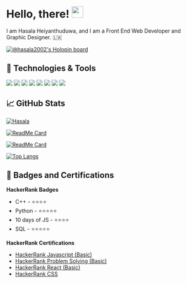



# Hello, there! <img src="https://raw.githubusercontent.com/MartinHeinz/MartinHeinz/master/wave.gif" width="30px"> 

I am Hasala Heiyanthuduwa, and I am a Front End Web Developer and Graphic Designer. 🇱🇰

[![@hasala2002's Holopin board](https://holopin.io/api/user/board?user=hasala2002)](https://holopin.io/@hasala2002)

## 🔧 Technologies & Tools
![](https://img.shields.io/badge/OS-Windows_10-informational?style=flat&logo=windows&logoColor=white&color=8d81c2)
![](https://img.shields.io/badge/Editor-VS_Code-informational?style=flat&logo=visual-studio-code&logoColor=white&color=007acc)
![](https://img.shields.io/badge/Code-Python-informational?style=flat&logo=python&logoColor=white&color=356a97)
![](https://img.shields.io/badge/Code-JavaScript-informational?style=flat&logo=javascript&logoColor=white&color=e9d44d)
![](https://img.shields.io/badge/Code-React-informational?style=flat&logo=react&logoColor=white&color=5ed3f3)
![](https://img.shields.io/badge/Shell-Fish-informational?style=flat&logo=powershell&logoColor=white&color=2bbc8a)
![](https://img.shields.io/badge/Tools-Firebase-informational?style=flat&logo=firebase&logoColor=white&color=ffca28)
![](https://img.shields.io/badge/Tools-Heroku-informational?style=flat&logo=heroku&logoColor=white&color=430098)


## &#x1f4c8; GitHub Stats

[![Hasala](https://github-readme-stats.vercel.app/api?username=hasala2002&show_icons=true&theme=tokyonight)](https://github.com/hasala2002)

[![ReadMe Card](https://github-readme-stats.vercel.app/api/pin/?username=Hasala2002&repo=chronos&title_color=3174e7&text_color=37bc9c&icon_color=be90f2&bg_color=1d1f21)](https://github.com/hasala2002/chronos)

[![ReadMe Card](https://github-readme-stats.vercel.app/api/pin/?username=Hasala2002&repo=create-react-parcel&title_color=3174e7&text_color=37bc9c&icon_color=be90f2&bg_color=1d1f21)](https://github.com/Hasala2002/create-react-parcel)

[![Top Langs](https://github-readme-stats.vercel.app/api/top-langs/?username=hasala2002&layout=compact&hide_border=true&theme=tokyonight)](https://github.com/anuraghazra/github-readme-stats)  

##  📜  Badges and Certifications
**HackerRank Badges**

- C++  - ⭐⭐⭐⭐
- Python - ⭐⭐⭐⭐⭐
- 10 days of JS - ⭐⭐⭐⭐
- SQL - ⭐⭐⭐⭐⭐

**HackerRank Certifications**

- [HackerRank  Javascript (Basic)](https://www.hackerrank.com/certificates/0bf7d2808afc)
- [HackerRank  Problem Solving (Basic)](https://www.hackerrank.com/certificates/ca4d3cd69a09)
- [HackerRank  React (Basic)](https://www.hackerrank.com/certificates/0541973b9fd7)
- [HackerRank  CSS](https://www.hackerrank.com/certificates/3bb3af1812a6)

